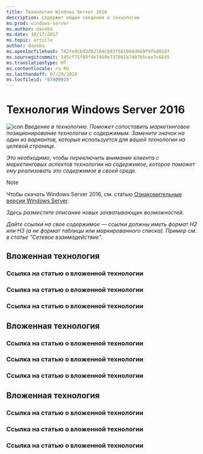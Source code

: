 ```yaml
---
title: Технология Windows Server 2016
description: Содержит общие сведения о технологии
ms.prod: windows-server
ms.author: daveba
ms.date: 10/17/2017
ms.topic: article
author: daveba
ms.openlocfilehash: 742fedcbd3d82104cb93f56198dd669f9fbd01df
ms.sourcegitcommit: 145cf75f89f4e7460e737861b7407b5cee7c6645
ms.translationtype: HT
ms.contentlocale: ru-RU
ms.lasthandoff: 07/29/2020
ms.locfileid: "87409915"
---
```

# <a name="technology-in-windows-server-2016"></a>Технология Windows Server 2016

<img src="media/6-networking.png" alt="icon" style='align:left'> *Введение в технологию. Поможет сопоставить маркетинговое позиционирование технологии с содержимым. Замените значок на один из вариантов, которые используется для вашей технологии на целевой странице.*

*Это необходимо, чтобы переключить внимание клиента с маркетинговых аспектов технологии на содержимое, которое поможет ему реализовать это содержимое в своей среде.*

> [!Note]
> Чтобы скачать Windows Server 2016, см. статью [Ознакомительные версии Windows Server](https://www.microsoft.com/evalcenter/evaluate-windows-server-2016).

*Здесь разместите описание новых захватывающих возможностей.*

*Дайте ссылки на свое содержимое — ссылки должны иметь формат H2 или H3 (а не формат таблицы или маркированного списка). Пример см. в статье "Сетевое взаимодействие".*

## <a name="sub-technology"></a>Вложенная технология

### <a name="link-to-article-about-sub-technology"></a>Ссылка на статью о вложенной технологии

### <a name="link-to-article-about-sub-technology"></a>Ссылка на статью о вложенной технологии

### <a name="link-to-article-about-sub-technology"></a>Ссылка на статью о вложенной технологии

## <a name="sub-technology"></a>Вложенная технология

### <a name="link-to-article-about-sub-technology"></a>Ссылка на статью о вложенной технологии

### <a name="link-to-article-about-sub-technology"></a>Ссылка на статью о вложенной технологии

### <a name="link-to-article-about-sub-technology"></a>Ссылка на статью о вложенной технологии

## <a name="sub-technology"></a>Вложенная технология

### <a name="link-to-article-about-sub-technology"></a>Ссылка на статью о вложенной технологии

### <a name="link-to-article-about-sub-technology"></a>Ссылка на статью о вложенной технологии

### <a name="link-to-article-about-sub-technology"></a>Ссылка на статью о вложенной технологии
